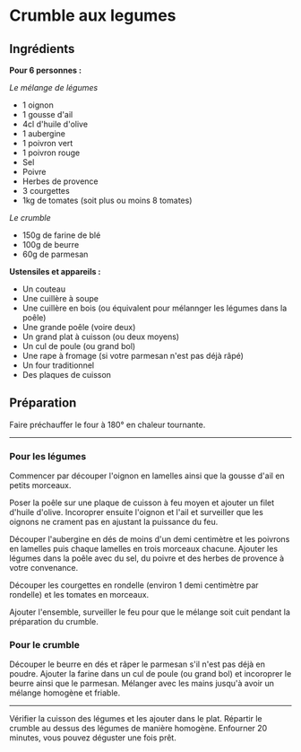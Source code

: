 # Crumble aux legumes

## Ingrédients

__Pour 6 personnes :__

_Le mélange de légumes_

- 1 oignon
- 1 gousse d'ail
- 4cl d'huile d'olive
- 1 aubergine
- 1 poivron vert
- 1 poivron rouge
- Sel
- Poivre
- Herbes de provence
- 3 courgettes
- 1kg de tomates (soit plus ou moins 8 tomates)

_Le crumble_

- 150g de farine de blé
- 100g de beurre
- 60g de parmesan

__Ustensiles et appareils :__

- Un couteau
- Une cuillère à soupe
- Une cuillère en bois (ou équivalent pour mélannger les légumes dans la poêle)
- Une grande poêle (voire deux)
- Un grand plat à cuisson (ou deux moyens)
- Un cul de poule (ou grand bol)
- Une rape à fromage (si votre parmesan n'est pas déjà râpé)
- Un four traditionnel
- Des plaques de cuisson

## Préparation

Faire préchauffer le four à 180° en chaleur tournante.

---

### Pour les légumes

Commencer par découper l'oignon en lamelles ainsi que la gousse d'ail en petits morceaux.


Poser la poêle sur une plaque de cuisson à feu moyen et ajouter un filet d'huile d'olive. Incoroprer ensuite l'oignon et l'ail et surveiller que les oignons ne crament pas en ajustant la puissance du feu.

Découper l'aubergine en dés de moins d'un demi centimètre et les poivrons en lamelles puis chaque lamelles en trois morceaux chacune. Ajouter les légumes dans la poêle avec du sel, du poivre et des herbes de provence à votre convenance.

Découper les courgettes en rondelle (environ 1 demi centimètre par rondelle) et les tomates en morceaux.

Ajouter l'ensemble, surveiller le feu pour que le mélange soit cuit pendant la préparation du crumble.

### Pour le crumble

Découper le beurre en dés et râper le parmesan s'il n'est pas déjà en poudre. Ajouter la farine dans un cul de poule (ou grand bol) et incoroprer le beurre ainsi que le parmesan. Mélanger avec les mains jusqu'à avoir un mélange homogène et friable.

---

Vérifier la cuisson des légumes et les ajouter dans le plat. Répartir le crumble au dessus des légumes de manière homogène. Enfourner 20 minutes, vous pouvez déguster une fois prêt.
